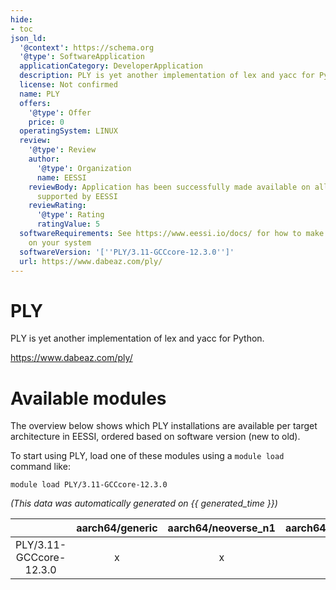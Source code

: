 ```yaml
---
hide:
- toc
json_ld:
  '@context': https://schema.org
  '@type': SoftwareApplication
  applicationCategory: DeveloperApplication
  description: PLY is yet another implementation of lex and yacc for Python.
  license: Not confirmed
  name: PLY
  offers:
    '@type': Offer
    price: 0
  operatingSystem: LINUX
  review:
    '@type': Review
    author:
      '@type': Organization
      name: EESSI
    reviewBody: Application has been successfully made available on all architectures
      supported by EESSI
    reviewRating:
      '@type': Rating
      ratingValue: 5
  softwareRequirements: See https://www.eessi.io/docs/ for how to make EESSI available
    on your system
  softwareVersion: '[''PLY/3.11-GCCcore-12.3.0'']'
  url: https://www.dabeaz.com/ply/
---
```


PLY
===


PLY is yet another implementation of lex and yacc for Python.

https://www.dabeaz.com/ply/
# Available modules


The overview below shows which PLY installations are available per target architecture in EESSI, ordered based on software version (new to old).

To start using PLY, load one of these modules using a `module load` command like:

```shell
module load PLY/3.11-GCCcore-12.3.0
```

*(This data was automatically generated on {{ generated_time }})*  

| |aarch64/generic|aarch64/neoverse_n1|aarch64/neoverse_v1|x86_64/generic|x86_64/amd/zen2|x86_64/amd/zen3|x86_64/amd/zen4|x86_64/intel/haswell|x86_64/intel/skylake_avx512|
| :---: | :---: | :---: | :---: | :---: | :---: | :---: | :---: | :---: | :---: |
|PLY/3.11-GCCcore-12.3.0|x|x|x|x|x|x|x|x|x|
